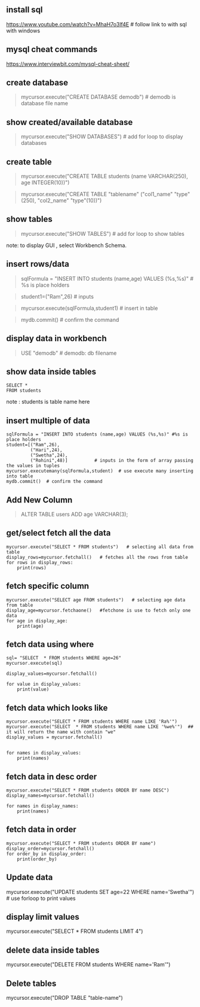 ## install sql 

https://www.youtube.com/watch?v=MhaH7o3lf4E   # follow link to with sql with windows

## mysql cheat commands

https://www.interviewbit.com/mysql-cheat-sheet/

## create database

> mycursor.execute("CREATE DATABASE demodb")   # demodb is database file name

## show created/available database

> mycursor.execute("SHOW DATABASES") # add for loop to display databases

## create table

> mycursor.execute("CREATE TABLE students (name VARCHAR(250), age INTEGER(10))")

> mycursor.execute("CREATE TABLE "tablename" ("col1_name" "type"(250), "col2_name" "type"(10))")

## show tables

> mycursor.execute("SHOW TABLES")   # add for loop to show tables

note: to display GUI , select Workbench Schema.

## insert rows/data

> sqlFormula = "INSERT INTO students (name,age) VALUES (%s,%s)" # %s is place holders

> student1=("Ram",26)   # inputs

> mycursor.execute(sqlFormula,student1)  # insert in table

> mydb.commit()  # confirm the command

## display data in workbench

> USE "demodb"  # demodb: db filename  

## show data inside tables

```
SELECT *
FROM students
```

note : students is table name here

## insert multiple of data

```
sqlFormula = "INSERT INTO students (name,age) VALUES (%s,%s)" #%s is place holders
student=[("Ram",26),
         ("Hari",24),
         ("Swetha",24),
         ("Rohini",48)]          # inputs in the form of array passing the values in tuples
mycursor.executemany(sqlFormula,student)  # use execute many inserting into table
mydb.commit()  # confirm the command
```
## Add New Column

> ALTER TABLE users ADD age VARCHAR(3);


## get/select fetch all the data

```
mycursor.execute("SELECT * FROM students")   # selecting all data from table
display_rows=mycursor.fetchall()   # fetches all the rows from table
for rows in display_rows:
    print(rows)
```

## fetch specific column

```
mycursor.execute("SELECT age FROM students")   # selecting age data from table
display_age=mycursor.fetchaone()   #fetchone is use to fetch only one data
for age in display_age:
    print(age)
```

## fetch data using where 

```
sql= "SELECT  * FROM students WHERE age=26"
mycursor.execute(sql)

display_values=mycursor.fetchall()

for value in display_values:
    print(value)
```

## fetch data which looks like

```
mycursor.execute("SELECT * FROM students WHERE name LIKE 'Ra%'")
mycursor.execute("SELECT  * FROM students WHERE name LIKE '%we%'")  ## it will return the name with contain "we"
display_values = mycursor.fetchall()


for names in display_values:
    print(names)
```

## fetch data in desc order
```
mycursor.execute("SELECT * FROM students ORDER BY name DESC")
display_names=mycursor.fetchall()

for names in display_names:
    print(names)
```
## fetch data in order
```
mycursor.execute("SELECT * FROM students ORDER BY name") 
display_order=mycursor.fetchall()
for order_by in display_order:
    print(order_by)
```

## Update data

mycursor.execute("UPDATE students SET age=22 WHERE name='Swetha'")  # use forloop to print values

## display limit values

mycursor.execute("SELECT * FROM students LIMIT 4")

## delete data inside tables

mycursor.execute("DELETE FROM students WHERE name='Ram'")

## Delete tables

mycursor.execute("DROP TABLE "table-name")